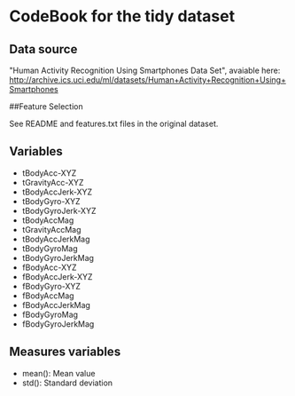 # CodeBook for the tidy dataset
## Data source

"Human Activity Recognition Using Smartphones Data Set", avaiable here: http://archive.ics.uci.edu/ml/datasets/Human+Activity+Recognition+Using+Smartphones

##Feature Selection

See README and features.txt files in the original dataset.

## Variables

* tBodyAcc-XYZ
* tGravityAcc-XYZ
* tBodyAccJerk-XYZ
* tBodyGyro-XYZ
* tBodyGyroJerk-XYZ
* tBodyAccMag
* tGravityAccMag
* tBodyAccJerkMag
* tBodyGyroMag
* tBodyGyroJerkMag
* fBodyAcc-XYZ
* fBodyAccJerk-XYZ
* fBodyGyro-XYZ
* fBodyAccMag
* fBodyAccJerkMag
* fBodyGyroMag
* fBodyGyroJerkMag

## Measures variables

* mean(): Mean value
* std(): Standard deviation
